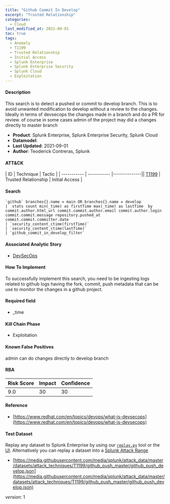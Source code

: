 ```yaml
---
title: "Github Commit In Develop"
excerpt: "Trusted Relationship"
categories:
  - Cloud
last_modified_at: 2021-09-01
toc: true
tags:
  - Anomaly
  - T1199
  - Trusted Relationship
  - Initial Access
  - Splunk Enterprise
  - Splunk Enterprise Security
  - Splunk Cloud
  - Exploitation
---
```


#### Description

This search is to detect a pushed or commit to develop branch. This is to avoid unwanted modification to develop without a review to the changes. Ideally in terms of devsecops the changes made in a branch and do a PR for review. of course in some cases admin of the project may did a changes directly to master branch

- **Product**: Splunk Enterprise, Splunk Enterprise Security, Splunk Cloud
- **Datamodel**:
- **Last Updated**: 2021-09-01
- **Author**: Teoderick Contreras, Splunk


#### ATT&CK

| ID          | Technique   | Tactic       |
| ----------- | ----------- |--------------|| [T1199](https://attack.mitre.org/techniques/T1199/) | Trusted Relationship | Initial Access |


#### Search

```
`github` branches{}.name = main OR branches{}.name = develop 
|  stats count min(_time) as firstTime max(_time) as lastTime  by commit.author.html_url commit.commit.author.email commit.author.login commit.commit.message repository.pushed_at commit.commit.committer.date 
| `security_content_ctime(firstTime)` 
| `security_content_ctime(lastTime)` 
| `github_commit_in_develop_filter`
```

#### Associated Analytic Story
* [DevSecOps](_stories/devsecops)


#### How To Implement
To successfully implement this search, you need to be ingesting logs related to github logs having the fork, commit, push metadata that can be use to monitor the changes in a github project.

#### Required field
* _time


#### Kill Chain Phase
* Exploitation


#### Known False Positives
admin can do changes directly to develop branch



#### RBA

| Risk Score  | Impact      | Confidence   |
| ----------- | ----------- |--------------|
| 9.0 | 30 | 30 |



#### Reference

* [https://www.redhat.com/en/topics/devops/what-is-devsecops](https://www.redhat.com/en/topics/devops/what-is-devsecops)



#### Test Dataset
Replay any dataset to Splunk Enterprise by using our [`replay.py`](https://github.com/splunk/attack_data#using-replaypy) tool or the [UI](https://github.com/splunk/attack_data#using-ui).
Alternatively you can replay a dataset into a [Splunk Attack Range](https://github.com/splunk/attack_range#replay-dumps-into-attack-range-splunk-server)

* [https://media.githubusercontent.com/media/splunk/attack_data/master/datasets/attack_techniques/T1199/github_push_master/github_push_develop.json](https://media.githubusercontent.com/media/splunk/attack_data/master/datasets/attack_techniques/T1199/github_push_master/github_push_develop.json)


_version_: 1